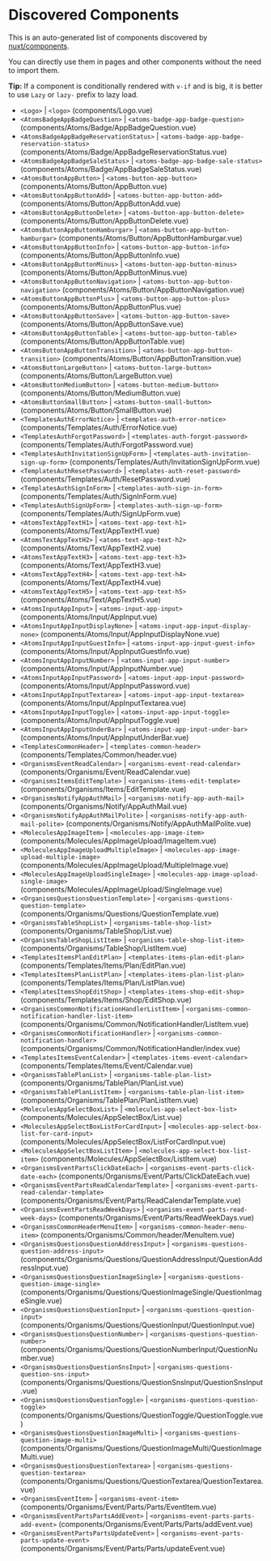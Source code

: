 # Discovered Components

This is an auto-generated list of components discovered by [nuxt/components](https://github.com/nuxt/components).

You can directly use them in pages and other components without the need to import them.

**Tip:** If a component is conditionally rendered with `v-if` and is big, it is better to use `Lazy` or `lazy-` prefix to lazy load.

- `<Logo>` | `<logo>` (components/Logo.vue)
- `<AtomsBadgeAppBadgeQuestion>` | `<atoms-badge-app-badge-question>` (components/Atoms/Badge/AppBadgeQuestion.vue)
- `<AtomsBadgeAppBadgeReservationStatus>` | `<atoms-badge-app-badge-reservation-status>` (components/Atoms/Badge/AppBadgeReservationStatus.vue)
- `<AtomsBadgeAppBadgeSaleStatus>` | `<atoms-badge-app-badge-sale-status>` (components/Atoms/Badge/AppBadgeSaleStatus.vue)
- `<AtomsButtonAppButton>` | `<atoms-button-app-button>` (components/Atoms/Button/AppButton.vue)
- `<AtomsButtonAppButtonAdd>` | `<atoms-button-app-button-add>` (components/Atoms/Button/AppButtonAdd.vue)
- `<AtomsButtonAppButtonDelete>` | `<atoms-button-app-button-delete>` (components/Atoms/Button/AppButtonDelete.vue)
- `<AtomsButtonAppButtonHamburgar>` | `<atoms-button-app-button-hamburgar>` (components/Atoms/Button/AppButtonHamburgar.vue)
- `<AtomsButtonAppButtonInfo>` | `<atoms-button-app-button-info>` (components/Atoms/Button/AppButtonInfo.vue)
- `<AtomsButtonAppButtonMinus>` | `<atoms-button-app-button-minus>` (components/Atoms/Button/AppButtonMinus.vue)
- `<AtomsButtonAppButtonNavigation>` | `<atoms-button-app-button-navigation>` (components/Atoms/Button/AppButtonNavigation.vue)
- `<AtomsButtonAppButtonPlus>` | `<atoms-button-app-button-plus>` (components/Atoms/Button/AppButtonPlus.vue)
- `<AtomsButtonAppButtonSave>` | `<atoms-button-app-button-save>` (components/Atoms/Button/AppButtonSave.vue)
- `<AtomsButtonAppButtonTable>` | `<atoms-button-app-button-table>` (components/Atoms/Button/AppButtonTable.vue)
- `<AtomsButtonAppButtonTransition>` | `<atoms-button-app-button-transition>` (components/Atoms/Button/AppButtonTransition.vue)
- `<AtomsButtonLargeButton>` | `<atoms-button-large-button>` (components/Atoms/Button/LargeButton.vue)
- `<AtomsButtonMediumButton>` | `<atoms-button-medium-button>` (components/Atoms/Button/MediumButton.vue)
- `<AtomsButtonSmallButton>` | `<atoms-button-small-button>` (components/Atoms/Button/SmallButton.vue)
- `<TemplatesAuthErrorNotice>` | `<templates-auth-error-notice>` (components/Templates/Auth/ErrorNotice.vue)
- `<TemplatesAuthForgotPassword>` | `<templates-auth-forgot-password>` (components/Templates/Auth/ForgotPassword.vue)
- `<TemplatesAuthInvitationSignUpForm>` | `<templates-auth-invitation-sign-up-form>` (components/Templates/Auth/InvitationSignUpForm.vue)
- `<TemplatesAuthResetPassword>` | `<templates-auth-reset-password>` (components/Templates/Auth/ResetPassword.vue)
- `<TemplatesAuthSignInForm>` | `<templates-auth-sign-in-form>` (components/Templates/Auth/SignInForm.vue)
- `<TemplatesAuthSignUpForm>` | `<templates-auth-sign-up-form>` (components/Templates/Auth/SignUpForm.vue)
- `<AtomsTextAppTextH1>` | `<atoms-text-app-text-h1>` (components/Atoms/Text/AppTextH1.vue)
- `<AtomsTextAppTextH2>` | `<atoms-text-app-text-h2>` (components/Atoms/Text/AppTextH2.vue)
- `<AtomsTextAppTextH3>` | `<atoms-text-app-text-h3>` (components/Atoms/Text/AppTextH3.vue)
- `<AtomsTextAppTextH4>` | `<atoms-text-app-text-h4>` (components/Atoms/Text/AppTextH4.vue)
- `<AtomsTextAppTextH5>` | `<atoms-text-app-text-h5>` (components/Atoms/Text/AppTextH5.vue)
- `<AtomsInputAppInput>` | `<atoms-input-app-input>` (components/Atoms/Input/AppInput.vue)
- `<AtomsInputAppInputDisplayNone>` | `<atoms-input-app-input-display-none>` (components/Atoms/Input/AppInputDisplayNone.vue)
- `<AtomsInputAppInputGuestInfo>` | `<atoms-input-app-input-guest-info>` (components/Atoms/Input/AppInputGuestInfo.vue)
- `<AtomsInputAppInputNumber>` | `<atoms-input-app-input-number>` (components/Atoms/Input/AppInputNumber.vue)
- `<AtomsInputAppInputPassword>` | `<atoms-input-app-input-password>` (components/Atoms/Input/AppInputPassword.vue)
- `<AtomsInputAppInputTextarea>` | `<atoms-input-app-input-textarea>` (components/Atoms/Input/AppInputTextarea.vue)
- `<AtomsInputAppInputToggle>` | `<atoms-input-app-input-toggle>` (components/Atoms/Input/AppInputToggle.vue)
- `<AtomsInputAppInputUnderBar>` | `<atoms-input-app-input-under-bar>` (components/Atoms/Input/AppInputUnderBar.vue)
- `<TemplatesCommonHeader>` | `<templates-common-header>` (components/Templates/Common/header.vue)
- `<OrganismsEventReadCalendar>` | `<organisms-event-read-calendar>` (components/Organisms/Event/ReadCalendar.vue)
- `<OrganismsItemsEditTemplate>` | `<organisms-items-edit-template>` (components/Organisms/Items/EditTemplate.vue)
- `<OrganismsNotifyAppAuthMail>` | `<organisms-notify-app-auth-mail>` (components/Organisms/Notify/AppAuthMail.vue)
- `<OrganismsNotifyAppAuthMailPolite>` | `<organisms-notify-app-auth-mail-polite>` (components/Organisms/Notify/AppAuthMailPolite.vue)
- `<MoleculesAppImageItem>` | `<molecules-app-image-item>` (components/Molecules/AppImageUpload/ImageItem.vue)
- `<MoleculesAppImageUploadMultipleImage>` | `<molecules-app-image-upload-multiple-image>` (components/Molecules/AppImageUpload/MultipleImage.vue)
- `<MoleculesAppImageUploadSingleImage>` | `<molecules-app-image-upload-single-image>` (components/Molecules/AppImageUpload/SingleImage.vue)
- `<OrganismsQuestionsQuestionTemplate>` | `<organisms-questions-question-template>` (components/Organisms/Questions/QuestionTemplate.vue)
- `<OrganismsTableShopList>` | `<organisms-table-shop-list>` (components/Organisms/TableShop/List.vue)
- `<OrganismsTableShopListItem>` | `<organisms-table-shop-list-item>` (components/Organisms/TableShop/ListItem.vue)
- `<TemplatesItemsPlanEditPlan>` | `<templates-items-plan-edit-plan>` (components/Templates/Items/Plan/EditPlan.vue)
- `<TemplatesItemsPlanListPlan>` | `<templates-items-plan-list-plan>` (components/Templates/Items/Plan/ListPlan.vue)
- `<TemplatesItemsShopEditShop>` | `<templates-items-shop-edit-shop>` (components/Templates/Items/Shop/EditShop.vue)
- `<OrganismsCommonNotificationHandlerListItem>` | `<organisms-common-notification-handler-list-item>` (components/Organisms/Common/NotificationHandler/ListItem.vue)
- `<OrganismsCommonNotificationHandler>` | `<organisms-common-notification-handler>` (components/Organisms/Common/NotificationHandler/index.vue)
- `<TemplatesItemsEventCalendar>` | `<templates-items-event-calendar>` (components/Templates/Items/Event/Calendar.vue)
- `<OrganismsTablePlanList>` | `<organisms-table-plan-list>` (components/Organisms/TablePlan/PlanList.vue)
- `<OrganismsTablePlanListItem>` | `<organisms-table-plan-list-item>` (components/Organisms/TablePlan/PlanListItem.vue)
- `<MoleculesAppSelectBoxList>` | `<molecules-app-select-box-list>` (components/Molecules/AppSelectBox/List.vue)
- `<MoleculesAppSelectBoxListForCardInput>` | `<molecules-app-select-box-list-for-card-input>` (components/Molecules/AppSelectBox/ListForCardInput.vue)
- `<MoleculesAppSelectBoxListItem>` | `<molecules-app-select-box-list-item>` (components/Molecules/AppSelectBox/ListItem.vue)
- `<OrganismsEventPartsClickDateEach>` | `<organisms-event-parts-click-date-each>` (components/Organisms/Event/Parts/ClickDateEach.vue)
- `<OrganismsEventPartsReadCalendarTemplate>` | `<organisms-event-parts-read-calendar-template>` (components/Organisms/Event/Parts/ReadCalendarTemplate.vue)
- `<OrganismsEventPartsReadWeekDays>` | `<organisms-event-parts-read-week-days>` (components/Organisms/Event/Parts/ReadWeekDays.vue)
- `<OrganismsCommonHeaderMenuItem>` | `<organisms-common-header-menu-item>` (components/Organisms/Common/header/MenuItem.vue)
- `<OrganismsQuestionsQuestionAddressInput>` | `<organisms-questions-question-address-input>` (components/Organisms/Questions/QuestionAddressInput/QuestionAddressInput.vue)
- `<OrganismsQuestionsQuestionImageSingle>` | `<organisms-questions-question-image-single>` (components/Organisms/Questions/QuestionImageSingle/QuestionImageSingle.vue)
- `<OrganismsQuestionsQuestionInput>` | `<organisms-questions-question-input>` (components/Organisms/Questions/QuestionInput/QuestionInput.vue)
- `<OrganismsQuestionsQuestionNumber>` | `<organisms-questions-question-number>` (components/Organisms/Questions/QuestionNumberInput/QuestionNumber.vue)
- `<OrganismsQuestionsQuestionSnsInput>` | `<organisms-questions-question-sns-input>` (components/Organisms/Questions/QuestionSnsInput/QuestionSnsInput.vue)
- `<OrganismsQuestionsQuestionToggle>` | `<organisms-questions-question-toggle>` (components/Organisms/Questions/QuestionToggle/QuestionToggle.vue)
- `<OrganismsQuestionsQuestionImageMulti>` | `<organisms-questions-question-image-multi>` (components/Organisms/Questions/QuestionImageMulti/QuestionImageMulti.vue)
- `<OrganismsQuestionsQuestionTextarea>` | `<organisms-questions-question-textarea>` (components/Organisms/Questions/QuestionTextarea/QuestionTextarea.vue)
- `<OrganismsEventItem>` | `<organisms-event-item>` (components/Organisms/Event/Parts/Parts/EventItem.vue)
- `<OrganismsEventPartsPartsAddEvent>` | `<organisms-event-parts-parts-add-event>` (components/Organisms/Event/Parts/Parts/addEvent.vue)
- `<OrganismsEventPartsPartsUpdateEvent>` | `<organisms-event-parts-parts-update-event>` (components/Organisms/Event/Parts/Parts/updateEvent.vue)

